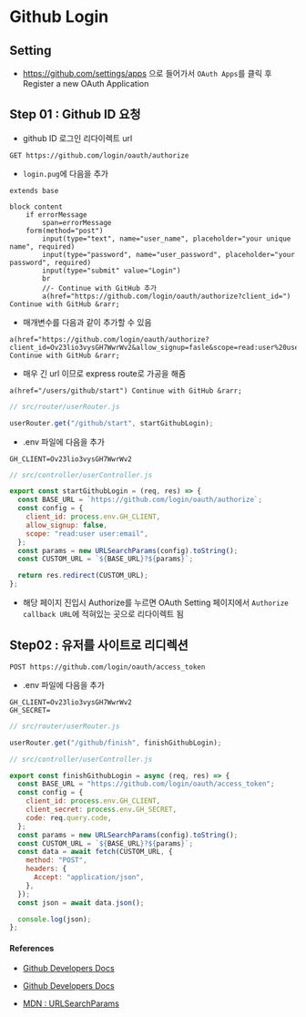 # Github Login

## Setting

- https://github.com/settings/apps 으로 들어가서 `OAuth Apps`를 클릭 후 Register a new OAuth Application

## Step 01 : Github ID 요청

- github ID 로그인 리다이렉트 url

```
GET https://github.com/login/oauth/authorize
```

- `login.pug`에 다음을 추가

```pug
extends base

block content
    if errorMessage
        span=errorMessage
    form(method="post")
        input(type="text", name="user_name", placeholder="your unique name", required)
        input(type="password", name="user_password", placeholder="your password", required)
        input(type="submit" value="Login")
        br
        //- Continue with GitHub 추가
        a(href="https://github.com/login/oauth/authorize?client_id=") Continue with GitHub &rarr;
```

- 매개변수를 다음과 같이 추가할 수 있음

```pug
a(href="https://github.com/login/oauth/authorize?client_id=Ov23lio3vysGH7WwrWv2&allow_signup=fasle&scope=read:user%20user:email") Continue with GitHub &rarr;
```

- 매우 긴 url 이므로 express route로 가공을 해줌

```pug
a(href="/users/github/start") Continue with GitHub &rarr;
```

```javascript
// src/router/userRouter.js

userRouter.get("/github/start", startGithubLogin);
```

- .env 파일에 다음을 추가

```.env
GH_CLIENT=Ov23lio3vysGH7WwrWv2
```

```javascript
// src/controller/userController.js

export const startGithubLogin = (req, res) => {
  const BASE_URL = `https://github.com/login/oauth/authorize`;
  const config = {
    client_id: process.env.GH_CLIENT,
    allow_signup: false,
    scope: "read:user user:email",
  };
  const params = new URLSearchParams(config).toString();
  const CUSTOM_URL = `${BASE_URL}?${params}`;

  return res.redirect(CUSTOM_URL);
};
```

- 해당 페이지 진입시 Authorize를 누르면 OAuth Setting 페이지에서 `Authorize callback URL`에 적혀있는 곳으로 리다이렉트 됨

## Step02 : 유저를 사이트로 리디렉션

```
POST https://github.com/login/oauth/access_token
```

- .env 파일에 다음을 추가

```.env
GH_CLIENT=Ov23lio3vysGH7WwrWv2
GH_SECRET=
```

```javascript
// src/router/userRouter.js

userRouter.get("/github/finish", finishGithubLogin);
```

```javascript
// src/controller/userController.js

export const finishGithubLogin = async (req, res) => {
  const BASE_URL = "https://github.com/login/oauth/access_token";
  const config = {
    client_id: process.env.GH_CLIENT,
    client_secret: process.env.GH_SECRET,
    code: req.query.code,
  };
  const params = new URLSearchParams(config).toString();
  const CUSTOM_URL = `${BASE_URL}?${params}`;
  const data = await fetch(CUSTOM_URL, {
    method: "POST",
    headers: {
      Accept: "application/json",
    },
  });
  const json = await data.json();

  console.log(json);
};
```

#### References

- [Github Developers Docs](https://docs.github.com/ko/apps/oauth-apps/building-oauth-apps/authorizing-oauth-apps)

- [Github Developers Docs](https://docs.github.com/en/apps/oauth-apps/building-oauth-apps/scopes-for-oauth-apps)

- [MDN : URLSearchParams](https://developer.mozilla.org/en-US/docs/Web/API/URLSearchParams)
